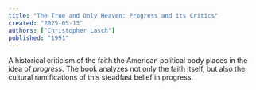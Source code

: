 ```yaml
---
title: "The True and Only Heaven: Progress and its Critics"
created: "2025-05-13"
authors: ["Christopher Lasch"]
published: "1991"
---
```


A historical criticism of the faith the American political body
places in the idea of *progress*.
The book analyzes not only the faith itself, but also the cultural
ramifications of this steadfast belief in progress.
